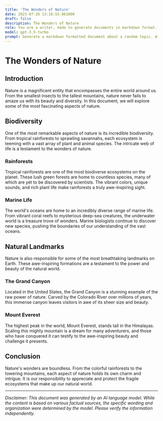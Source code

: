 ```yaml
---
title: 'The Wonders of Nature'
date: 2023-07-26 13:18:53.061800
draft: false
description: The Wonders of Nature
role: You are a writer, made to generate documents in markdown format. It is very important that all of the documents you generate are in valid markdown format.
model: gpt-3.5-turbo
prompt: Generate a markdown formatted document about a random topic. At the bottom, include a disclaimer explaining that the document was generated by you. The first line of the document should be the title. Make sure that the entire document is in proper markdown format, using a mix of various tags to make the document visually appealing.
---
```


# The Wonders of Nature

## Introduction

Nature is a magnificent entity that encompasses the entire world around us. From the smallest insects to the tallest mountains, nature never fails to amaze us with its beauty and diversity. In this document, we will explore some of the most fascinating aspects of nature.

## Biodiversity

One of the most remarkable aspects of nature is its incredible biodiversity. From tropical rainforests to sprawling savannahs, each ecosystem is teeming with a vast array of plant and animal species. The intricate web of life is a testament to the wonders of nature.

### Rainforests

Tropical rainforests are one of the most biodiverse ecosystems on the planet. These lush green forests are home to countless species, many of which are yet to be discovered by scientists. The vibrant colors, unique sounds, and rich plant life make rainforests a truly awe-inspiring sight.

### Marine Life

The world's oceans are home to an incredibly diverse range of marine life. From vibrant coral reefs to mysterious deep-sea creatures, the underwater world is a treasure trove of wonders. Marine biologists continue to discover new species, pushing the boundaries of our understanding of the vast oceans.

## Natural Landmarks

Nature is also responsible for some of the most breathtaking landmarks on Earth. These awe-inspiring formations are a testament to the power and beauty of the natural world.

### The Grand Canyon

Located in the United States, the Grand Canyon is a stunning example of the raw power of nature. Carved by the Colorado River over millions of years, this immense canyon leaves visitors in awe of its sheer size and beauty.

### Mount Everest

The highest peak in the world, Mount Everest, stands tall in the Himalayas. Scaling this mighty mountain is a dream for many adventurers, and those who have conquered it can testify to the awe-inspiring beauty and challenge it presents.

## Conclusion

Nature's wonders are boundless. From the colorful rainforests to the towering mountains, each aspect of nature holds its own charm and intrigue. It is our responsibility to appreciate and protect the fragile ecosystems that make up our natural world.

---

*Disclaimer: This document was generated by an AI language model. While the content is based on various factual sources, the specific wording and organization were determined by the model. Please verify the information independently.*